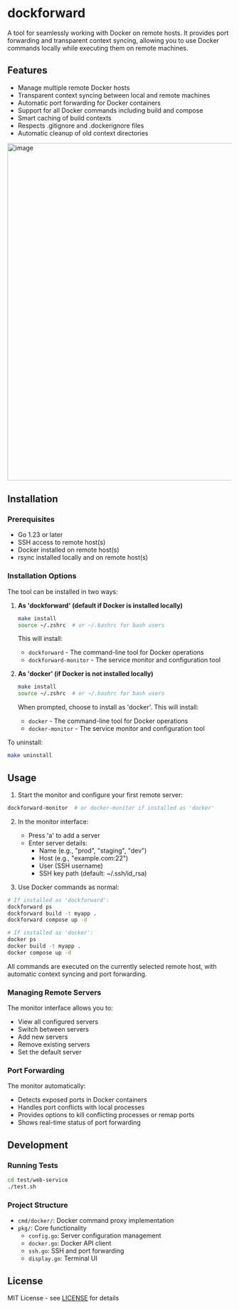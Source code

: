 # dockforward

A tool for seamlessly working with Docker on remote hosts. It provides port forwarding and transparent context syncing, allowing you to use Docker commands locally while executing them on remote machines.

## Features

- Manage multiple remote Docker hosts
- Transparent context syncing between local and remote machines
- Automatic port forwarding for Docker containers
- Support for all Docker commands including build and compose
- Smart caching of build contexts
- Respects .gitignore and .dockerignore files
- Automatic cleanup of old context directories

<img width="757" alt="image" src="https://github.com/user-attachments/assets/f857d6fd-b2a7-4291-a823-d81ade0817f6" />

## Installation

### Prerequisites

- Go 1.23 or later
- SSH access to remote host(s)
- Docker installed on remote host(s)
- rsync installed locally and on remote host(s)

### Installation Options

The tool can be installed in two ways:

1. **As 'dockforward' (default if Docker is installed locally)**
   ```bash
   make install
   source ~/.zshrc  # or ~/.bashrc for bash users
   ```
   This will install:
   - `dockforward` - The command-line tool for Docker operations
   - `dockforward-monitor` - The service monitor and configuration tool

2. **As 'docker' (if Docker is not installed locally)**
   ```bash
   make install
   source ~/.zshrc  # or ~/.bashrc for bash users
   ```
   When prompted, choose to install as 'docker'. This will install:
   - `docker` - The command-line tool for Docker operations
   - `docker-monitor` - The service monitor and configuration tool

To uninstall:
```bash
make uninstall
```

## Usage

1. Start the monitor and configure your first remote server:
```bash
dockforward-monitor  # or docker-monitor if installed as 'docker'
```

2. In the monitor interface:
   - Press 'a' to add a server
   - Enter server details:
     - Name (e.g., "prod", "staging", "dev")
     - Host (e.g., "example.com:22")
     - User (SSH username)
     - SSH key path (default: ~/.ssh/id_rsa)

3. Use Docker commands as normal:
```bash
# If installed as 'dockforward':
dockforward ps
dockforward build -t myapp .
dockforward compose up -d

# If installed as 'docker':
docker ps
docker build -t myapp .
docker compose up -d
```

All commands are executed on the currently selected remote host, with automatic context syncing and port forwarding.

### Managing Remote Servers

The monitor interface allows you to:
- View all configured servers
- Switch between servers
- Add new servers
- Remove existing servers
- Set the default server

### Port Forwarding

The monitor automatically:
- Detects exposed ports in Docker containers
- Handles port conflicts with local processes
- Provides options to kill conflicting processes or remap ports
- Shows real-time status of port forwarding

## Development

### Running Tests

```bash
cd test/web-service
./test.sh
```

### Project Structure

- `cmd/docker/`: Docker command proxy implementation
- `pkg/`: Core functionality
  - `config.go`: Server configuration management
  - `docker.go`: Docker API client
  - `ssh.go`: SSH and port forwarding
  - `display.go`: Terminal UI

## License

MIT License - see [LICENSE](LICENSE) for details
